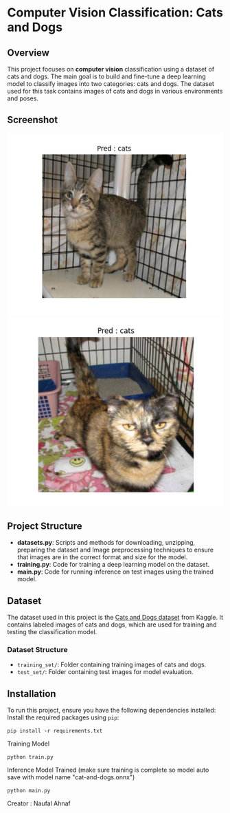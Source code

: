 # Computer Vision Classification: Cats and Dogs

## Overview

This project focuses on **computer vision** classification using a dataset of cats and dogs. The main goal is to build and fine-tune a deep learning model to classify images into two categories: cats and dogs. The dataset used for this task contains images of cats and dogs in various environments and poses.

## Screenshot
![Pred_1](screenshot/save_1.PNG)
![Pred_2](screenshot/save_2.PNG)

## Project Structure

- **datasets.py**: Scripts and methods for downloading, unzipping, preparing the dataset and Image preprocessing techniques to ensure that images are in the correct format and size for the model.
- **training.py**: Code for training a deep learning model on the dataset.
- **main.py**: Code for running inference on test images using the trained model.

## Dataset

The dataset used in this project is the [Cats and Dogs dataset](https://www.kaggle.com/datasets/tongpython/cat-and-dog) from Kaggle. It contains labeled images of cats and dogs, which are used for training and testing the classification model.

### Dataset Structure

- `training_set/`: Folder containing training images of cats and dogs.
- `test_set/`: Folder containing test images for model evaluation.

## Installation

To run this project, ensure you have the following dependencies installed:
Install the required packages using `pip`:

    pip install -r requirements.txt

Training Model 

    python train.py

Inference Model Trained (make sure training is complete so model auto save with model name "cat-and-dogs.onnx")

    python main.py

Creator : Naufal Ahnaf